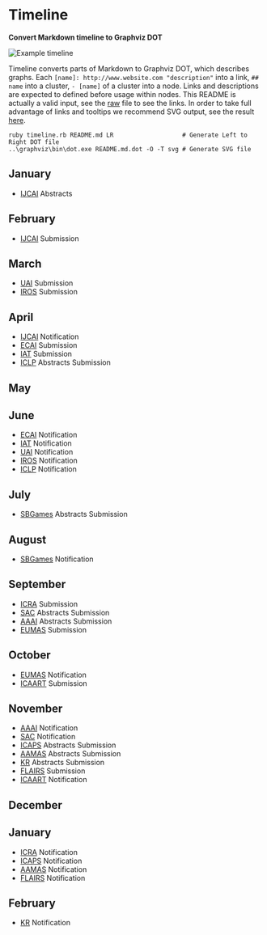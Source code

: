 # Timeline
**Convert Markdown timeline to Graphviz DOT**

![Example timeline](https://rawgit.com/Maumagnaguagno/Timeline/master/README.md.dot.svg)

Timeline converts parts of Markdown to Graphviz DOT, which describes graphs.
Each ``[name]: http://www.website.com "description"`` into a link, ``## name`` into a cluster, ``- [name]`` of a cluster into a node.
Links and descriptions are expected to defined before usage within nodes.
This README is actually a valid input, see the [raw](https://raw.githubusercontent.com/Maumagnaguagno/Timeline/master/README.md) file to see the links.
In order to take full advantage of links and tooltips we recommend SVG output, see the result [here](http://maumagnaguagno.github.io/Timeline).

```Shell
ruby timeline.rb README.md LR                   # Generate Left to Right DOT file
..\graphviz\bin\dot.exe README.md.dot -O -T svg # Generate SVG file
```

[IJCAI]: http://www.ijcai.org/ "International Joint Conference on Artificial Intelligence"
[UAI]: http://auai.org/uai2017/index.php "Conference on Uncertainty in Artificial Intelligence"
[IROS]: http://www.iros.org/ "International Conference on Intelligent Robots and Systems"
[ECAI]: http://www.ecai2016.org/ "European Conference on Artificial Intelligence"
[IAT]: http://wibih.unomaha.edu/wi "International Conference on Intelligent Agent Technology"
[SBGames]: http://sbgames.org/ "Simposio Brasileiro de Games e Entretenimento Digital"
[ICRA]: http://www.icra2017.org/ "International Conference on Robotics and Automation"
[SAC]: http://www.sigapp.org/sac/ "Symposium On Applied Computing"
[AAAI]: http://www.aaai.org/Conferences/conferences.php "Association for the Advancement of Artificial Intelligence"
[EUMAS]: http://eumas-at2016.webs.upv.es/EUMAS2016.html "European Conference on Multi-Agent Systems"
[ICAART]: http://www.icaart.org/ "International Conference on Agents and Artificial Intelligence"
[ICAPS]: http://www.icaps-conference.org/ "International Conference on Automated Planning and Scheduling"
[AAMAS]: http://www.ifaamas.org/ "International Conference on Autonomous Agents and Multiagent Systems"
[FLAIRS]: http://www.flairs.com/ "Florida Artificial Intelligence Research Society"
[KR]: http://www.kr.org/ "International Conference on Principles of Knowledge Representation and Reasoning"
[ICLP]: http://software.imdea.org/Conferences/ICLP2016/ "International Conference on Logic Programming"

## January
- [IJCAI] Abstracts

## February
- [IJCAI] Submission

## March
- [UAI] Submission
- [IROS] Submission

## April
- [IJCAI] Notification
- [ECAI] Submission
- [IAT] Submission
- [ICLP] Abstracts Submission

## May

## June
- [ECAI] Notification
- [IAT] Notification
- [UAI] Notification
- [IROS] Notification
- [ICLP] Notification

## July
- [SBGames] Abstracts Submission

## August
- [SBGames] Notification

## September
- [ICRA] Submission
- [SAC] Abstracts Submission
- [AAAI] Abstracts Submission
- [EUMAS] Submission

## October
- [EUMAS] Notification
- [ICAART] Submission

## November
- [AAAI] Notification
- [SAC] Notification
- [ICAPS] Abstracts Submission
- [AAMAS] Abstracts Submission
- [KR] Abstracts Submission
- [FLAIRS] Submission
- [ICAART] Notification

## December

## January
- [ICRA] Notification
- [ICAPS] Notification
- [AAMAS] Notification
- [FLAIRS] Notification

## February
- [KR] Notification
